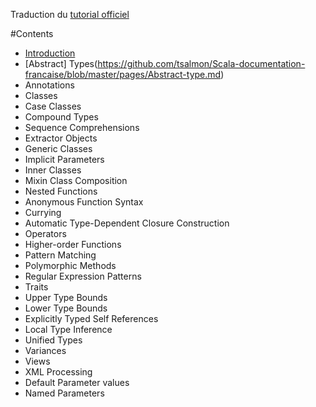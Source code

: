 Traduction du [tutorial officiel](http://docs.scala-lang.org/tutorials/)

#Contents

* [Introduction](https://github.com/tsalmon/Scala-documentation-francaise/blob/master/pages/Introduction.md)
* [Abstract] Types(https://github.com/tsalmon/Scala-documentation-francaise/blob/master/pages/Abstract-type.md)
* Annotations
* Classes
* Case Classes
* Compound Types
* Sequence Comprehensions
* Extractor Objects
* Generic Classes
* Implicit Parameters
* Inner Classes
* Mixin Class Composition
* Nested Functions
* Anonymous Function Syntax
* Currying
* Automatic Type-Dependent Closure Construction
* Operators
* Higher-order Functions
* Pattern Matching
* Polymorphic Methods
* Regular Expression Patterns
* Traits
* Upper Type Bounds
* Lower Type Bounds
* Explicitly Typed Self References
* Local Type Inference
* Unified Types
* Variances
* Views
* XML Processing
* Default Parameter values
* Named Parameters
